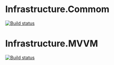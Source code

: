 # Infrastructure.Commom
[![Build status](https://ci.appveyor.com/api/projects/status/pkuv7ud70om2y7rp/branch/master?svg=true)](https://ci.appveyor.com/project/Tsaritsin/infrastructure/branch/master)

# Infrastructure.MVVM
[![Build status](https://ci.appveyor.com/api/projects/status/g7i4i3w7ro5t9fp1/branch/master?svg=true)](https://ci.appveyor.com/project/Tsaritsin/infrastructure-tyf9u/branch/master)
